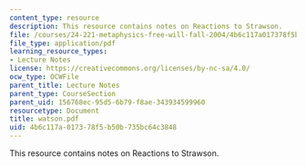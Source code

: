 ```yaml
---
content_type: resource
description: This resource contains notes on Reactions to Strawson.
file: /courses/24-221-metaphysics-free-will-fall-2004/4b6c117a017378f5b50b735bc64c3848_watson.pdf
file_type: application/pdf
learning_resource_types:
- Lecture Notes
license: https://creativecommons.org/licenses/by-nc-sa/4.0/
ocw_type: OCWFile
parent_title: Lecture Notes
parent_type: CourseSection
parent_uid: 156768ec-95d5-6b79-f8ae-343934599960
resourcetype: Document
title: watson.pdf
uid: 4b6c117a-0173-78f5-b50b-735bc64c3848
---
```

This resource contains notes on Reactions to Strawson.